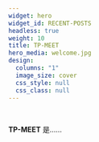 ```yaml
---
widget: hero
widget_id: RECENT-POSTS
headless: true
weight: 10
title: TP-MEET
hero_media: welcome.jpg
design:
  columns: "1"
  image_size: cover
  css_style: null
  css_class: null
---
```

<br>

**TP-MEET** 是……